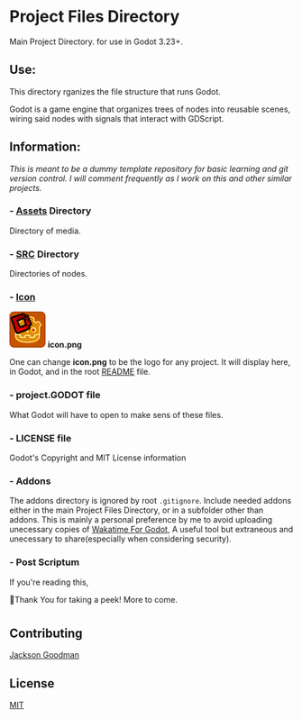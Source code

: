 # Project Files Directory
Main Project Directory. for use in Godot 3.23+.

## Use:
This directory rganizes the file structure that runs Godot. 

Godot is a game engine that organizes trees of nodes into reusable scenes, wiring said nodes with signals that interact with GDScript. 

## Information:
_This is meant to be a dummy template repository for basic learning and git version control.
I will comment frequently as I work on this and other similar projects._

### - [Assets](./assets) Directory
Directory of media.

### - [SRC](./src) Directory
Directories of nodes.

### - [Icon](./icon.png)
[![logo](icon.png)](./icon.png) **icon.png**

One can change **icon.png** to be the logo for any project. It will display here, in Godot, and in the root [README](../README.md) file.

### - project.GODOT file
What Godot will have to open to make sens of these files.

### - LICENSE file
Godot's Copyright and MIT License information

### - Addons
The addons directory is ignored by root `.gitignore`.
Include needed addons either in the main Project Files Directory, or in a subfolder other than addons.
This is mainly a personal preference by me to avoid uploading unecessary copies of [Wakatime For Godot](https://github.com/thomazthz/godot-wakatime),
A useful tool but extraneous and unecessary to share(especially when considering security).

### - Post Scriptum
If you're reading this,

👋Thank You for taking a peek! More to come.


#
## Contributing
[Jackson Goodman](https://github.com/jacksonrgoodman)
## License
[MIT](https://choosealicense.com/licenses/mit/)